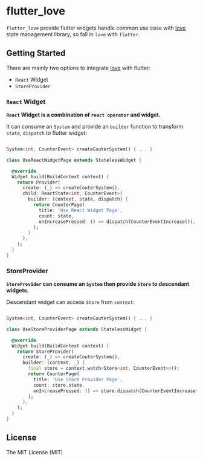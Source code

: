 # flutter_love

`flutter_love` provide flutter widgets handle common use case with [love] state management library, so fall in `love` with `flutter`.

## Getting Started

There are mainly two options to integrate [love] with flutter:

* `React` Widget
* `StoreProvider` 

### `React` Widget

**`React` Widget is a combination of `react operator` and widget.**

It can consume an `System` and provide an `builder` function to transform `state`, `dispatch` to flutter widget:

```dart

System<int, CounterEvent> createCouterSystem() { ... }

class UseReactWidgetPage extends StatelessWidget {

  @override
  Widget build(BuildContext context) {
    return Provider(
      create: (_) => createCouterSystem(),
      child: ReactState<int, CounterEvent>(
        builder: (context, state, dispatch) {
          return CounterPage(
            title: 'Use React Widget Page',
            count: state,
            onIncreasePressed: () => dispatch(CounterEventIncrease()),
          );
        }
      ),
    );
  }
}

```

### StoreProvider

**`StoreProvider` can consume an  `System` then provide `Store` to descendant widgets.**

Descendant widget can access `Store` from `context`:

```dart

System<int, CounterEvent> createCouterSystem() { ... }

class UseStoreProviderPage extends StatelessWidget {

  @override
  Widget build(BuildContext context) {
    return StoreProvider(
      create: (_) => createCouterSystem(),
      builder: (context, _) {
        final store = context.watch<Store<int, CounterEvent>>();
        return CounterPage(
          title: 'Use Store Provider Page', 
          count: store.state, 
          onIncreasePressed: () => store.dispatch(CounterEventIncrease())
        );
      },
    );
  }
}

```

## License

The MIT License (MIT)

[love]:https://pub.dev/packages/love/versions/0.1.0-beta.3